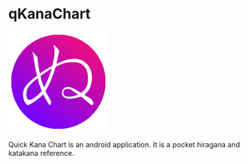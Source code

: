 # qKanaChart
![alt tag](https://github.com/Showlet/KanaHelper/blob/master/app/src/main/res/drawable/icon.png)

Quick Kana Chart is an android application. It is a pocket hiragana and katakana reference.
